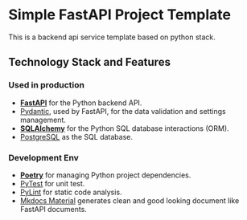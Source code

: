 # Simple FastAPI Project Template
This is a backend api service template based on python stack. 

## Technology Stack and Features

### Used in production
- [**FastAPI**](https://fastapi.tiangolo.com) for the Python backend API.
- [Pydantic](https://docs.pydantic.dev), used by FastAPI, for the data validation and settings management.
- [**SQLAlchemy**](https://www.sqlalchemy.org) for the Python SQL database interactions (ORM).
- [PostgreSQL](https://www.postgresql.org) as the SQL database.

### Development Env
- [**Poetry**](https://python-poetry.org) for managing Python project dependencies.
- [PyTest](https://docs.pytest.org/en/stable/) for unit test.
- [PyLint](https://pylint.readthedocs.io/en/stable/) for static code analysis.
- [Mkdocs Material](https://squidfunk.github.io/mkdocs-material/) generates clean and good looking document like FastAPI documents.
